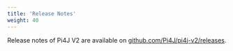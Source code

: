```yaml
---
title: 'Release Notes'
weight: 40
---
```


Release notes of Pi4J V2 are available on [github.com/Pi4J/pi4j-v2/releases](https://github.com/Pi4J/pi4j-v2/releases).
